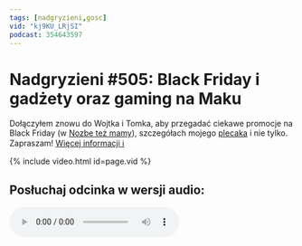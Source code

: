 ```yaml
---
tags: [nadgryzieni,gosc]
vid: "kj9KU_LRjSI"
podcast: 354643597
---
```


# Nadgryzieni #505: Black Friday i gadżety oraz gaming na Maku

Dołączyłem znowu do Wojtka i Tomka, aby przegadać ciekawe promocje na Black Friday (w [Nozbe też mamy](https://nozbe.com/promo?c=michaelteam)), szczegółach mojego [plecaka](/backpack) i nie tylko. Zapraszam!
 [Więcej informacji ℹ️][l]

{% include video.html id=page.vid %}

<!--More-->

## Posłuchaj odcinka w wersji audio:

<audio controls>
<source src="https://media.blubrry.com/nadgryzieni/imagazine.stronazen.pl/nadgryzieni/Nadgryzieni-Odcinek-504.mp3" type="audio/mpeg">
</audio>



[l]: https://imagazine.pl/2024/11/28/nadgryzieni-505-black-friday-gadzety-i-mac-gaming/

[n]: https://michael.gratis/nozbe_pl
[np]: https://michael.gratis/nozbepersonal_pl